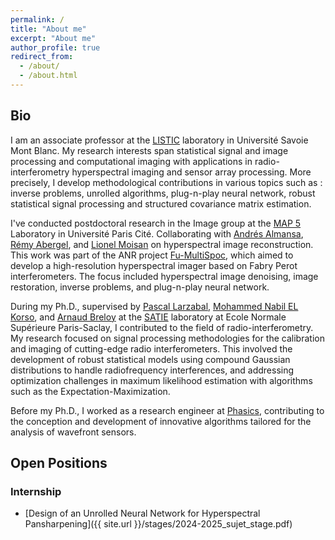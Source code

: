 ```yaml
---
permalink: /
title: "About me"
excerpt: "About me"
author_profile: true
redirect_from: 
  - /about/
  - /about.html
---
```


## Bio 

I am an associate professor at the [LISTIC](https://www.univ-smb.fr/listic/) laboratory in Université Savoie Mont Blanc. 
My research interests span statistical signal and image processing and computational imaging with applications in radio-interferometry hyperspectral imaging and sensor array processing. More precisely, I develop methodological contributions in various topics such as : inverse problems, unrolled algorithms, plug-n-play neural network, robust statistical signal processing and structured covariance matrix estimation.

I've conducted postdoctoral research in the Image group at the [MAP 5](https://map5.mi.parisdescartes.fr/les-equipes-de-recherche/equipe-traitement-dimages/) Laboratory in Université Paris Cité. Collaborating with [Andrés Almansa](https://perso.telecom-paristech.fr/almansa/HomePage/), [Rémy Abergel](https://helios2.mi.parisdescartes.fr/~rabergel/), and [Lionel Moisan](https://helios2.mi.parisdescartes.fr/~moisan/index.php) on hyperspectral image reconstruction. This work was part of the ANR project [Fu-MultiSpoc](https://anr.fr/Projet-ANR-20-ASTR-0006), which aimed to develop a high-resolution hyperspectral imager based on Fabry Perot interferometers. The focus included hyperspectral image denoising, image restoration, inverse problems, and plug-n-play neural network.

During my Ph.D., supervised by [Pascal Larzabal](https://scholar.google.com/citations?hl=fr&user=aNwgKEEAAAAJ&view_op=list_works&sortby=pubdate), [Mohammed Nabil EL Korso](https://sites.google.com/site/nabkorso/), and [Arnaud Breloy](https://abreloy.github.io/) at the [SATIE](https://satie.ens-paris-saclay.fr/fr/methodes-et-outils-pour-les-signaux-et-systemes) laboratory at Ecole Normale Supérieure Paris-Saclay, I contributed to the field of radio-interferometry. My research focused on signal processing methodologies for the calibration and imaging of cutting-edge radio interferometers. This involved the development of robust statistical models using compound Gaussian distributions to handle radiofrequency interferences, and addressing optimization challenges in maximum likelihood estimation with algorithms such as the Expectation-Maximization.

Before my Ph.D., I worked as a research engineer at [Phasics](https://www.phasics.com/en/), contributing to the conception and development of innovative algorithms tailored for the analysis of wavefront sensors.

<!-- ## Research -->

<!-- ### Phd research

My Ph.D. research, conducted at the SATIE laboratory , delves into the challenges presented by cutting-edge radio interferometers. My work emphasizes the co-conception of signal processing methodologies for calibration and imaging. This included the development of robust statistical models using compound Gaussian distributions to model the presence of radiofrequency interferences in the measured data. 

Effectively addressing the intricate optimization challenges associated with maximum likelihood estimation for robust distributions involves the application of advanced algorithms such as the Expectation-Maximization (EM). Notably, careful consideration has been given to the computational cost of these algorithms, ensuring efficiency while optimizing the estimation process for robust and accurate results in the context of complex statistical distributions.
Practical experiments with real data have showcased the effectiveness of the proposed modeling approach in accounting for the presence of radiofrequency interferences in radio-interferometric imaging.

Furthermore, I explored the application of deep learning methods in the context of radio interferometers. Leveraging the effectiveness of deep learning tools, I proposed an informed neural network architecture derived from a robust statistical model. This architecture aims to achieve robustness to data interferences through supervised learning in the realm of radio interferometric imaging.
Supervised by Pascal Larzabal, co-supervised by Mohammed Nabil El Korso and Arnaud Breloy, and supported by a doctoral contract from the University Paris-Saclay, my research has resulted in meaningful contributions, including the publication of two journal papers and multiple communications on national and international conferences. -->

## Open Positions 

### Internship 

- [Design of an Unrolled Neural Network for Hyperspectral Pansharpening]({{ site.url }}/stages/2024-2025_sujet_stage.pdf)
